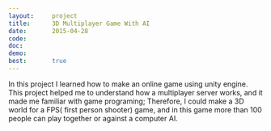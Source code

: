 ```yaml
---
layout:     project
title:      3D Multiplayer Game With AI 
date:       2015-04-28
code:  
doc:        
demo:
best:       true
---
```


 In this project I learned how to make an online game using unity engine. This project helped me to understand how a multiplayer server works, and it made me familiar with game programing; Therefore, I could make a 3D world for a FPS( first person shooter) game, and in this game more than 100 people can play together or against a computer AI.